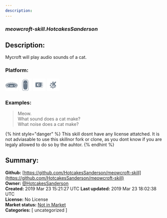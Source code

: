 ```yaml
---
description: 
---
```


### _meowcroft-skill.HotcakesSanderson_  
## Description:  
Mycroft will play audio sounds of a cat.  
  
  
### Platform:  
 ![Mark I](../.gitbook/assets/mark-1-icon.png)  ![Mark II](../.gitbook/assets/mark-2-icon.png)  ![Picroft](../.gitbook/assets/picroft-icon.png)  ![plasmoid](../.gitbook/assets/kde.png)   
### Examples:  
> Meow.  
> What sound does a cat make?  
> What noise does a cat make?  
  
{% hint style="danger" %}
This skill dosnt have any license attatched. It is not adviasable to use this skillnor fork or clone, as you dont know if you are legaly allowed to do so by the auhtor.
{% endhint %}
  
## Summary:  
**Github:** [https://github.com/HotcakesSanderson/meowcroft-skill](https://github.com/HotcakesSanderson/meowcroft-skill)  
**Owner:** [@HotcakesSanderson](https://github.com/HotcakesSanderson)  
**Created:** 2019 Mar 23 15:21:27 UTC  **Last updated:** 2019 Mar 23 18:02:38 UTC  
**License:** No License  
**Market status:** [Not in Market](https://market.mycroft.ai/skill/)  
**Categories:** [ uncategorized ]   
